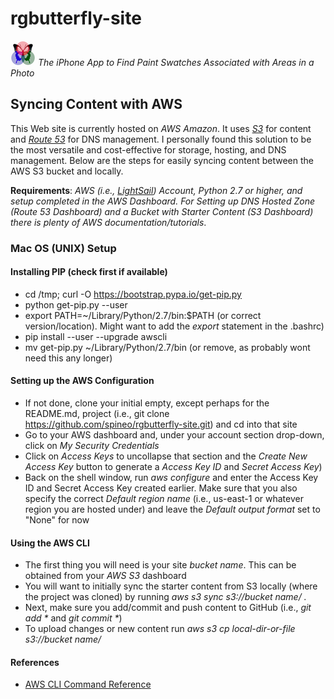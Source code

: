 # rgbutterfly-site

![RGButterfly Logo](img/RGButterfly_Logo.png) _The iPhone App to Find Paint Swatches Associated with Areas in a Photo_

## Syncing Content with AWS

This Web site is currently hosted on _AWS Amazon_. It uses [_S3_](https://aws.amazon.com/s3/) for content and [_Route 53_](https://aws.amazon.com/route53/) for DNS management. I personally found this solution to be the most versatile and cost-effective for storage, hosting, and DNS management. Below are the steps for easily syncing content between the AWS S3 bucket and locally.

__Requirements__: _AWS (i.e., [LightSail](https://amazonlightsail.com)) Account, Python 2.7 or higher, and setup completed in the AWS Dashboard. For Setting up DNS Hosted Zone (Route 53 Dashboard) and a Bucket with Starter Content (S3 Dashboard) there is plenty of AWS documentation/tutorials_.

### Mac OS (UNIX) Setup

#### Installing PIP (check first if available)

* cd /tmp; curl -O https://bootstrap.pypa.io/get-pip.py
* python get-pip.py --user
* export PATH=~/Library/Python/2.7/bin:$PATH (or correct version/location). Might want to add the _export_ statement in the .bashrc)
* pip install --user --upgrade awscli
* mv get-pip.py ~/Library/Python/2.7/bin (or remove, as probably wont need this any longer)

#### Setting up the AWS Configuration

* If not done, clone your initial empty, except perhaps for the README.md, project (i.e., git clone https://github.com/spineo/rgbutterfly-site.git) and cd into that site
* Go to your AWS dashboard and, under your account section drop-down, click on _My Security Credentials_
* Click on _Access Keys_ to uncollapse that section and the _Create New Access Key_ button to generate a _Access Key ID_ and _Secret Access Key_)
* Back on the shell window, run _aws configure_ and enter the Access Key ID and Secret Access Key created earlier. Make sure that you also specify the correct _Default region name_ (i.e., us-east-1 or whatever region you are hosted under) and leave the _Default output format_ set to "None" for now

#### Using the AWS CLI

* The first thing you will need is your site _bucket name_. This can be obtained from your _AWS S3_ dashboard
* You will want to initially sync the starter content from S3 locally (where the project was cloned) by running _aws s3 sync s3://bucket name/ ._
* Next, make sure you add/commit and push content to GitHub (i.e., _git add \*_ and _git commit \*_)
* To upload changes or new content run _aws s3 cp local-dir-or-file s3://bucket name/_

#### References
* [AWS CLI Command Reference](http://docs.aws.amazon.com/cli/latest/reference/s3/)


